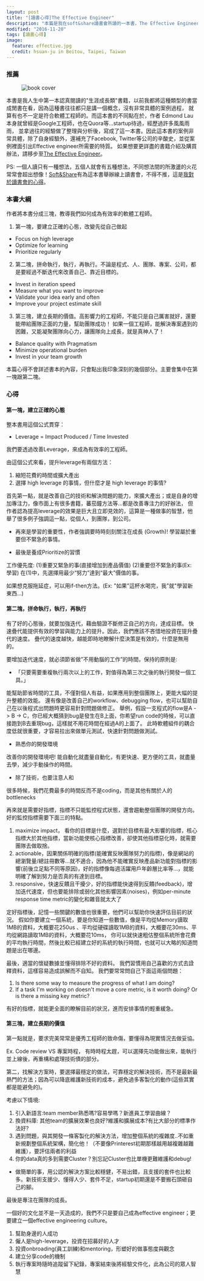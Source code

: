 ```yaml
---
layout: post
title: "[讀書心得]The Effective Engineer"
description: "本篇是我在soft&share讀書會所讀的一本書，The Effective Engineer的讀書心得。"
modified: "2016-11-20"
tags: [讀書心得]
image:
  feature: effective.jpg
  credit: hsuan-ju in Beitou, Taipei, Taiwan
---
```


### 推薦

<figure>
	<img src="/images/effective/cover.png" alt="book cover">
	<figcaption></figcaption>
</figure>

本書是我人生中第一本認真閱讀的"生涯成長類"書籍，以前我都將這種類型的書當成閒書在看，因為這種書往往都只是講一個概念，沒有非常具體的案例過程，
就算有也不一定是符合軟體工程師的。而這本書的不同點在於，作者 Edmond Lau 本身就曾經是Google工程師，也在Quora等...startup待過，經歷過許多風風雨雨，
並拿過往的經驗做了整理與分析後，寫成了這一本書。因此這本書的案例非常具體，除了自身經驗外，還補充了Facebook, Twitter等公司的辛酸史，並從案例裡面引出Effective engineer所需要的特質。
如果想要更詳盡的書籍介紹及購買辦法，請移步至<a href="https://softnshare.wordpress.com/portfolio/packageeffectiveengineer/">The Effective Engineer</a>。

PS: 一個人讀只有一種想法，五個人就會有五種想法，不同想法間的所激盪的火花常常會超出想像！<a href="https://softnshare.wordpress.com/">Soft&Share</a>有為這本書舉辦線上讀書會，不得不推，這是<a href="https://softnshare.wordpress.com/2016/10/18/softnshareboolclubnote/">我對於讀書會的心得</a>。

### 本書大綱

作者將本書分成三塊，教導我們如何成為有效率的軟體工程師。

1. 第一塊，要建立正確的心態，改變先從自己做起

* Focus on high leverage
* Optimize for learning
* Prioritize regularly

2. 第二塊，拼命執行，執行，再執行。不論是程式、人、團隊、專案、公司，都是要經過不斷迭代來改善自己、靠近目標的。

* Invest in iteration speed
* Measure what you want to improve
* Validate your idea early and often
* Improve your project estimate skill

3. 第三塊，建立長期的價值。高影響力的工程師，不能只是自己厲害就好，還要能帶給團隊正面的力量，幫助團隊成功！
如果一個工程師，能解決專案遇到的困難，又能凝聚團隊向心力，讓團隊向上成長，就是真神人了！

* Balance quality with Pragmatism
* Minimize operational burden
* Invest in your team growth

本篇心得不會詳述書本的內容，只會點出我印象深刻的幾個部分。主要會集中在第一塊跟第二塊。

### 心得

#### 第一塊，建立正確的心態
整本書用這個公式貫穿：

* Leverage = Impact Produced / Time Invested

我們要透過改善Leverage，來成為有效率的工程師。

由這個公式來看，提升leverage有兩個方法：

 1. 縮短花費的時間或擴大產出
 2. 選擇 high leverage 的事情，但什麼才是 high leverage 的事情?

首先第一點，就是改善自己的技術和解決問題的能力，來擴大產出；或是自身的增加專注力，像市面上有很多書籍，蕃茄鐘方法等...都是改善專注力的好辦法，
但作者認為提高leverage的效果是巨大且立即見效的，這算是一種做事的智慧，他舉了很多例子強調這一點，從個人，到團隊，到公司。

* 再來是學習的重要性，作者強調要時時刻刻關注在成長 (Growth)! 學習屬於重要但不緊急的事情。

* 最後是養成Prioritize的習慣

工作優先度: (1)重要又緊急的事(直接增加到產品價值) (2)重要但不緊急的事(Ex: 學習)
在(1)中，先選擇用最少“努力”達到“最大”價值的事。

如果想克服拖延症，可以用if-then方法。(Ex: "如果"這杯水喝完，我"就"學習新東西...)

#### 第二塊，拼命執行，執行，再執行
有了好的心態後，就要加強迭代，藉由驗證不斷修正自己的方向，達成目標。
快速疊代能提供有效的學習與能力上的提升。因此，我們應該不吝惜地投資在提升疊代的速度。
疊代的速度越快，越能即時地瞭解什麼決策是有效的，什麼是無用的。

要增加迭代速度，就必須節省做”不用動腦的工作”的時間，保持的原則是:

* 「只要需要重複執行兩次以上的工作，對值得為第三次之後的執行開發一個工具。」

能幫助節省時間的工具，不僅對個人有益，如果應用到整個團隊上，更能大幅的提升整體的效能。
還有像是改善自己的workflow、debugging flow，也可以幫助自己在以後程式出問題時更容易針對問題做修正。
舉例，假設一支程式的flow是A -> B -> C，你已經大概猜到bug是發生在B上面，你希望run code的時候，可以直接跑到B去重現bug，這樣就不用花時間在經過A的上面了。
此時軟體組件的耦合度低就很重要，才容易拉出來做單元測試，快速針對問題做測試。

* 熟悉你的開發環境

改善你的開發環境吧! 能自動化就盡量自動化，有更快速、更方便的工具，就盡量去學，減少手動操作的時間。

* 除了技術，也要注意人和

很多時候，我們花費最多的時間反而不是coding，而是其他有關於人的bottlenecks

再來就是需要好指標，指標不只能監控程式狀態，還會趨動整個團隊的開發方向。好的監控指標需要下面三的特點。

1. maximize impact，
	看你的目標是什麼，選對於目標有最大影響的指標，核心指標大於其他指標，當新功能使核心指標改善，卻使其他指標惡化時，就需要團隊去做取捨。
2. actionable，因果關係明確的指標(能確實反映團隊努力的指標)，像是網站的總瀏覽量/總註冊數等...就不適合，因為他不能確實反映產品新功能對指標的影響(前後立足點不同等原因)，好的指標像每週活躍用戶年齡層比率等...，就能明確了解到努力是否真的有達到目標。
3. responsive，快速反饋且干擾少，好的指標能快速得到反饋(feedback)，增加迭代速度，但也要能排除或弱化其他影響因素(noises)，例如per-minute response time metric的變化和雜音就太大了

定好指標後，記憶一些關鍵的數值也很重要，他們可以幫助你快速評估目前的狀況。
假如你要建立一個系統，要是你知道一些數值，像是平均從Memory讀取1MB的資料，大概要花250us
、平均從硬碟讀取1MB的資料，大概要花30ms、平均從網路讀取1MB的資料，大概要花10ms，
你可以就快速粗估整個系統所會花費的平均執行時間，然後比較已經建立好的系統的執行時間，也就可以大略的知道問題是出在哪邊。

最後，適當的懷疑數據並懂得排除不好的資料。
我們習慣用自己喜歡的方式去詮釋資料，這樣容易造成誤解而不自知。
我們要常常問自己下面這兩個問題：

1. Is there some way to measure the progress of what I am doing?
2. If a task I'm working on doesn't move a core metric, is it worth doing? Or is there a missing key metric?

有好的指標，就能更全面的瞭解目前的狀況，進而安排事情的輕重緩急。

#### 第三塊，建立長期的價值

第一點就是，要求完美常常是優秀工程師的致命傷，要懂得為現實情況去做妥協。

Ex. Code review VS 專案時程，
有時時程太趕，可以選擇先功能做出來，能執行並上線後，再重構和處理技術債的部分。

第二，找解決方案時，要選擇最穩定的做法，可靠穩定的解決技術，而不是最新最熱門的方法；因為可以降底維護新技術的成本，避免過多客製化的動作(這些其實都是能避免的)。

考慮以下情境:

1. 引入新語言:team member熟悉嗎?容易學嗎？新進員工學習曲線？
2. 換資料庫: 其他team的擴展效果也良好?維護和擴展成本?有比大部分的標準作法好?
3. 遇到問題，與其開發一條客製化的解決方法，增加整個系統的複雜度..不如重新規劃整個系統架構，簡化他！（不要像Printerest初期那樣越用越複雜越難維護），要評估兩者的利益
4. 你的data真的多到需要Cluster？別忘記Cluster也比單機更難維護和debug!

* 做簡單的事，用公認的解決方案比較穩健，不易出錯，且支援的套件也比較多。新技術支援少、懂得人少、套件不足，startup初期還是不要搬石頭砸自己的腳。

最後是專注在團隊的成長。

一個好的文化並不是一天造成的，我們不只是要自己成為effective engineer；更要建立一個effective engineering culture。

1. 幫助身邊的人成功
2. 僱人是high-leverage，投資在招募好的人才
3. 投資onbroading(員工訓練)和mentoring，形塑好的做事態度與觀念
4. 建立分享code的機制
5. 執行專案時隨時追蹤留下紀錄，專案結束後將經驗文件化，此為公司的眾人智慧


